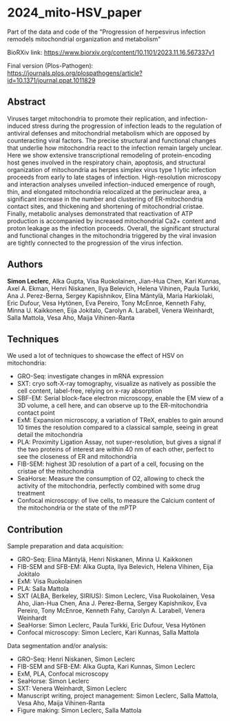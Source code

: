 # 2024_mito-HSV_paper
Part of the data and code of the "Progression of herpesvirus infection remodels mitochondrial organization and metabolism"

BioRXiv link: https://www.biorxiv.org/content/10.1101/2023.11.16.567337v1

Final version (Plos-Pathogen): https://journals.plos.org/plospathogens/article?id=10.1371/journal.ppat.1011829

## Abstract
Viruses target mitochondria to promote their replication, and infection-induced stress during the progression of infection leads to the regulation of antiviral defenses and mitochondrial metabolism which are opposed by counteracting viral factors. The precise structural and functional changes that underlie how mitochondria react to the infection remain largely unclear. Here we show extensive transcriptional remodeling of protein-encoding host genes involved in the respiratory chain, apoptosis, and structural organization of mitochondria as herpes simplex virus type 1 lytic infection proceeds from early to late stages of infection. High-resolution microscopy and interaction analyses unveiled infection-induced emergence of rough, thin, and elongated mitochondria relocalized at the perinuclear area, a significant increase in the number and clustering of ER-mitochondria contact sites, and thickening and shortening of mitochondrial cristae. Finally, metabolic analyses demonstrated that reactivation of ATP production is accompanied by increased mitochondrial Ca2+ content and proton leakage as the infection proceeds. Overall, the significant structural and functional changes in the mitochondria triggered by the viral invasion are tightly connected to the progression of the virus infection.

## Authors
**Simon Leclerc**, Alka Gupta, Visa Ruokolainen, Jian-Hua Chen, Kari Kunnas, Axel A. Ekman, Henri Niskanen, Ilya Belevich, Helena Vihinen, Paula Turkki, Ana J. Perez-Berna, Sergey Kapishnikov, Elina Mäntylä, Maria Harkiolaki, Eric Dufour, Vesa Hytönen, Eva Pereiro, Tony McEnroe, Kenneth Fahy, Minna U. Kaikkonen, Eija Jokitalo, Carolyn A. Larabell, Venera Weinhardt, Salla Mattola, Vesa Aho, Maija Vihinen-Ranta

## Techniques
We used a lot of techniques to showcase the effect of HSV on mitochondria:
- GRO-Seq: investigate changes in mRNA expression
- SXT: cryo soft-X-ray tomography, visualize as natively as possible the cell content, label-free, relying on x-ray absorption
- SBF-EM: Serial block-face electron microscopy, enable the EM view of a 3D volume, a cell here, and can observe up to the ER-mitochondria contact point
- ExM: Expansion microscopy, a variation of TReX, enables to gain around 10 times the resolution compared to a classical sample, seeing in great detail the mitochondria
- PLA: Proximity Ligation Assay, not super-resolution, but gives a signal if the two proteins of interest are within 40 nm of each other, perfect to see the closeness of ER and mitochondria
- FIB-SEM: highest 3D resolution of a part of a cell, focusing on the cristae of the mitochondria
- SeaHorse: Measure the consumption of O2, allowing to check the activity of the mitochondria, perfectly combined with some drug treatment
- Confocal microscopy: of live cells, to measure the Calcium content of the mitochondria or the state of the mPTP

## Contribution
Sample preparation and data acquisition:
- GRO-Seq: Elina Mäntylä, Henri Niskanen, Minna U. Kaikkonen
- FIB-SEM and SFB-EM: Alka Gupta, Ilya Belevich, Helena Vihinen, Eija Jokitalo
- ExM: Visa Ruokolainen
- PLA: Salla Mattola
- SXT (ALBA, Berkeley, SIRIUS): Simon Leclerc, Visa Ruokolainen, Vesa Aho, Jian-Hua Chen, Ana J. Perez-Berna, Sergey Kapishnikov, Eva Pereiro, Tony McEnroe, Kenneth Fahy, Carolyn A. Larabell, Venera Weinhardt
- SeaHorse: Simon Leclerc, Paula Turkki, Eric Dufour, Vesa Hytönen
- Confocal microscopy: Simon Leclerc, Kari Kunnas, Salla Mattola

Data segmentation and/or analysis:
- GRO-Seq: Henri Niskanen, Simon Leclerc
- FIB-SEM and SFB-EM: Alka Gupta, Kari Kunnas, Simon Leclerc
- ExM, PLA, Confocal microscopy
- SeaHorse: Simon Leclerc
- SXT: Venera Weinhardt, Simon Leclerc
- Manuscript writing, project management: Simon Leclerc, Salla Mattola, Vesa Aho, Maija Vihinen-Ranta
- Figure making: Simon Leclerc, Salla Mattola
